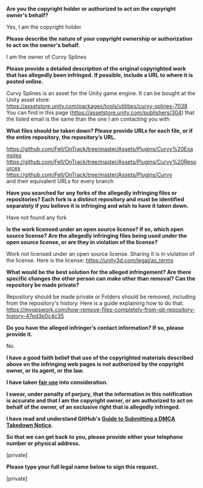 **Are you the copyright holder or authorized to act on the copyright owner's behalf?**

Yes, I am the copyright holder.

**Please describe the nature of your copyright ownership or authorization to act on the owner's behalf.**

I am the owner of Curvy Splines

**Please provide a detailed description of the original copyrighted work that has allegedly been infringed. If possible, include a URL to where it is posted online.**

Curvy Splines is an asset for the Unity game engine. It can be bought at the Unity asset store: https://assetstore.unity.com/packages/tools/utilities/curvy-splines-7038  
You can find in this page (https://assetstore.unity.com/publishers/304) that the listed email is the same than the one I am contacting you with

**What files should be taken down? Please provide URLs for each file, or if the entire repository, the repository’s URL.**

https://github.com/Fell/OnTrack/tree/master/Assets/Plugins/Curvy%20Examples  
https://github.com/Fell/OnTrack/tree/master/Assets/Plugins/Curvy%20Resources  
https://github.com/Fell/OnTrack/tree/master/Assets/Plugins/Curvy  
and their equivalent URLs for every branch  

**Have you searched for any forks of the allegedly infringing files or repositories? Each fork is a distinct repository and must be identified separately if you believe it is infringing and wish to have it taken down.**

Have not found any fork

**Is the work licensed under an open source license? If so, which open source license? Are the allegedly infringing files being used under the open source license, or are they in violation of the license?**

Work not licensed under an open source license. Sharing it is in violation of the license.
Here is the license: https://unity3d.com/legal/as_terms

**What would be the best solution for the alleged infringement? Are there specific changes the other person can make other than removal? Can the repository be made private?**

Repository should be made private
or
Folders should be removed, including from the repository's history. Here is a guide explaining how to do that: https://myopswork.com/how-remove-files-completely-from-git-repository-history-47ed3e0c4c35

**Do you have the alleged infringer’s contact information? If so, please provide it.**

No

**I have a good faith belief that use of the copyrighted materials described above on the infringing web pages is not authorized by the copyright owner, or its agent, or the law.**

**I have taken <a href="https://www.lumendatabase.org/topics/22">fair use</a> into consideration.**

**I swear, under penalty of perjury, that the information in this notification is accurate and that I am the copyright owner, or am authorized to act on behalf of the owner, of an exclusive right that is allegedly infringed.**

**I have read and understand GitHub's <a href="https://docs.github.com/articles/guide-to-submitting-a-dmca-takedown-notice/">Guide to Submitting a DMCA Takedown Notice</a>.**

**So that we can get back to you, please provide either your telephone number or physical address.**

[private]  

**Please type your full legal name below to sign this request.**

[private]  
